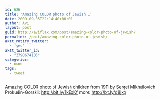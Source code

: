 ```yaml
---
id: 626
title: 'Amazing COLOR photo of Jewish …'
date: 2009-09-05T22:14:40+00:00
author: Avi
layout: post
guid: http://aviflax.com/post/amazing-color-photo-of-jewish/
permalink: /post/amazing-color-photo-of-jewish/
aktt_notify_twitter:
  - 'yes'
aktt_twitter_id:
  - "3790674105"
categories:
  - none
tags:
  - tweet
---
```

Amazing COLOR photo of Jewish children from 1911 by Sergei Mikhailovich Prokudin-Gorskii: <a href="http://bit.ly/1kExKf" rel="nofollow">http://bit.ly/1kExKf</a> more: <a href="http://bit.ly/d8jxq" rel="nofollow">http://bit.ly/d8jxq</a>